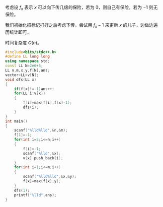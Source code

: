 考虑设 $f_x$ 表示 $x$ 可以向下传几级的保险，若为 $0$，则自己有保险，若为 $-1$ 则无保险。

我们初始化把标记打好之后考虑下传，尝试用 $f_x-1$ 来更新 $x$ 的儿子，边做边遍历统计即可。

时间复杂度 $O(n)$。

```cpp
#include<bits/stdc++.h>
#define LL long long
using namespace std;
const LL N=2e6+5;
LL n,m,x,y,f[N],ans;
vector<LL>v[N];
void dfs(LL x)
{
	if(f[x]!=-1)ans++;
	for(LL i:v[x])
	{
		f[i]=max(f[i],f[x]-1);
		dfs(i);
	}
}
int main()
{
	scanf("%lld%lld",&n,&m);
	f[1]=-1;
	for(int i=2;i<=n;i++)
	{
		f[i]=-1;
		scanf("%lld",&x);
		v[x].push_back(i);
	}
	for(int i=1;i<=m;i++)
	{
		scanf("%lld%lld",&x,&y);
		f[x]=max(f[x],y);
	}
	dfs(1);
	printf("%lld",ans);
}
```